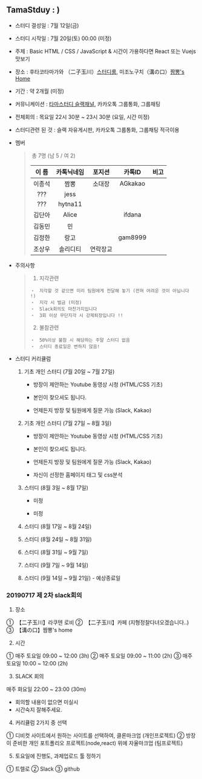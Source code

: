 ## TamaStduy : )

* 스터디 결성일 : 7월 12일(금)

* 스터디 시작일 : 7월 20일(토) 00:00 (미정)

* 주제 : Basic HTML / CSS / JavaScript & 시간이 가용하다면 React 또는 Vuejs 맛보기

* 장소 : 후타코타마가와 （二子玉川）[스터디룸](https://www.spacee.jp/stations/2600307/listings?gclid=CjwKCAjw36DpBRAYEiwAmVVDMN9yWLv0zdqbflEVC71lmSFxRoT33E_xMF2Nd9KpcQEqQJwBdpX_RxoCZxQQAvD_BwE), 미조노구치（溝の口）[짬뽕's Home](https://www.google.com/maps/place/%EB%AF%B8%EC%A1%B0%EB%85%B8%EA%B5%AC%EC%B9%98/@35.5999649,139.6106234,15z/data=!4m5!3m4!1s0x0:0x254ffa69a7c6fa32!8m2!3d35.5999649!4d139.6106234)

* 기간 : 약 2개월 (미정)

* 커뮤니케이션 : [타마스터디 슬랙채널](https://tamastudy.slack.com), 카카오톡 그룹통화, 그룹채팅

* 전체회의 : 목요일 22시 30분 ~ 23시 30분 (요일, 시간 미정)

* 스터디관련 된 것 : 슬랙 자유게시판, 카카오톡 그룹통화, 그룹채팅 적극이용

* 멤버

  >​																																			총 7명 (남 5 / 여 2)
  >
  >| 이  름 | 카톡닉네임 |  포지션  | 카톡ID  | 비고 |
  >| :----: | :--------: | :------: | :-----: | :--: |
  >| 이종석 |    짬뽕    |  소대장  | AGkakao |      |
  >|  ???   |    jess    |          |         |      |
  >|  ???   |  hytna11   |          |         |      |
  >| 김단아 |   Alice    |          | ifdana  |      |
  >| 김동민 |     민     |          |         |      |
  >| 김정한 |    랑고    |          | gam8999 |      |
  >| 조상우 |  솔리디티  | 연락장교 |         |      |

* 주의사항

  >1. 지각관련
  >
  >   ```
  >   ・　지각할 것 같으면 미리 팀원에게 전달해 놓기 (전혀 어려운 것이 아닙니다 !)
  >   ・　지각 시 벌금 (미정)
  >   ・　Slack회의도 마찬가지입니다
  >   ・　3회 이상 무단지각 시 강제퇴장입니다 !!
  >   ```
  >
  >2. 불참관련
  >
  >   ```
  >   ・　50%이상 불참 시 해당하는 주말 스터디 없음
  >   ・　스터디 종료일은 변하지 않음!
  >   ```

* 스터디 커리큘럼

  1. 기초 개인 스터디 (7월 20일 ~ 7월 27일)

     - 방장이 제안하는 Youtube 동영상 시청 (HTML/CSS 기초)

     - 본인이 찾으셔도 됩니다. 

     - 언제든지 방장 및 팀원에게 질문 가능 (Slack, Kakao)

  2. 기초 개인 스터디 (7월 27일 ~ 8월 3일)

     - 방장이 제안하는 Youtube 동영상 시청 (HTML/CSS 기초)

     - 본인이 찾으셔도 됩니다. 

     - 언제든지 방장 및 팀원에게 질문 가능 (Slack, Kakao)
     - 자신이 선정한 홈페이지 태그 및 css분석

  3. 스터디 (8월 3일 ~ 8월 17일)

     - 미정

     - 미정

  4. 스터디 (8월 17일 ~ 8월 24일)

  5. 스터디 (8월 24일 ~ 8월 31일)

  6. 스터디 (8월 31일 ~ 9월 7일)

  7. 스터디 (9월 7일 ~ 9월 14일) 

  8. 스터디 (9월 14일 ~ 9월 21일) - 예상종료일


### 20190717 제 2차 slack회의

1. 장소

①　【二子玉川】라쿠텐 로비
②　【二子玉川】카페 (지형정찰다녀오겠습니다..)
③　【溝の口】짬뽕's home

2. 시간

① 매주 토요일 09:00 ~ 12:00 (3h)
② 매주 토요일 09:00 ~ 11:00 (2h)
③ 매주 토요일 10:00 ~ 12:00 (2h)

3. SLACK 회의

매주 화요일 22:00 ~ 23:00 (30m)
* 회의할 내용이 없으면 미실시
* 시간숙지 잘해주세요. 

4. 커리큘럼 2가지 중 선택

① 디비컷 사이트에서 원하는 사이트를 선택하여, 클론마크업 (개인프로젝트)
② 방장이 준비한 개인 포트폴리오 프로젝트(node,react) 위에 자율마크업 (팀프로젝트)

5. 토요일에 진행도, 과제업로드 툴 정하기 

① 트렐로
② Slack
③ github



     

     
